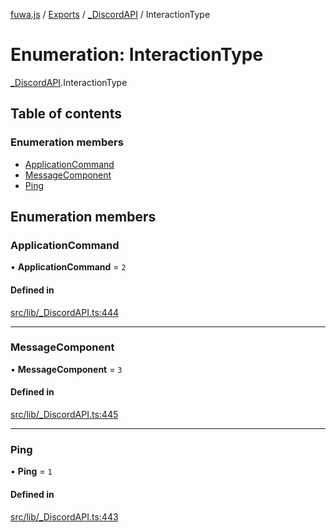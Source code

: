 [fuwa.js](../README.md) / [Exports](../modules.md) / [_DiscordAPI](../modules/_DiscordAPI.md) / InteractionType

# Enumeration: InteractionType

[_DiscordAPI](../modules/_DiscordAPI.md).InteractionType

## Table of contents

### Enumeration members

- [ApplicationCommand](_DiscordAPI.InteractionType.md#applicationcommand)
- [MessageComponent](_DiscordAPI.InteractionType.md#messagecomponent)
- [Ping](_DiscordAPI.InteractionType.md#ping)

## Enumeration members

### ApplicationCommand

• **ApplicationCommand** = `2`

#### Defined in

[src/lib/_DiscordAPI.ts:444](https://github.com/Fuwajs/Fuwa.js/blob/60995b2/src/lib/_DiscordAPI.ts#L444)

___

### MessageComponent

• **MessageComponent** = `3`

#### Defined in

[src/lib/_DiscordAPI.ts:445](https://github.com/Fuwajs/Fuwa.js/blob/60995b2/src/lib/_DiscordAPI.ts#L445)

___

### Ping

• **Ping** = `1`

#### Defined in

[src/lib/_DiscordAPI.ts:443](https://github.com/Fuwajs/Fuwa.js/blob/60995b2/src/lib/_DiscordAPI.ts#L443)
